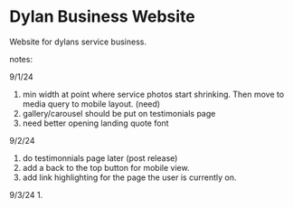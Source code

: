 # Dylan Business Website
Website for dylans service business.

notes: 

9/1/24
1. min width at point where service photos start shrinking.
   Then move to media query to mobile layout. (need)
2. gallery/carousel should be put on testimonials page
3. need better opening landing quote font

9/2/24
1. do testimonnials page later (post release)
2. add a back to the top button for mobile view.
3. add link highlighting for the page the user is currently on.



9/3/24
1. 

